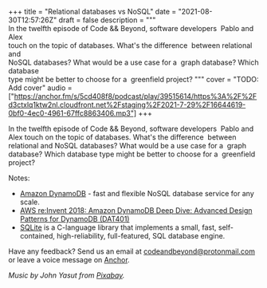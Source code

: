 +++
title = "Relational databases vs NoSQL"
date = "2021-08-30T12:57:26Z"
draft = false
description = """\
  In the twelfth episode of Code && Beyond, software developers  Pablo and Alex \
  touch on the topic of databases. What's the difference  between relational and \
  NoSQL databases? What would be a use case for a  graph database? Which database \
  type might be better to choose for a  greenfield project?
  """
cover = "TODO: Add cover"
audio = ["https://anchor.fm/s/5cd408f8/podcast/play/39515614/https%3A%2F%2Fd3ctxlq1ktw2nl.cloudfront.net%2Fstaging%2F2021-7-29%2F16644619-0bf0-4ec0-4961-67ffc8863406.mp3"]
+++

In the twelfth episode of Code && Beyond, software developers  Pablo and Alex
touch on the topic of databases. What's the difference  between relational and
NoSQL databases? What would be a use case for a  graph database? Which database
type might be better to choose for a  greenfield project?

<!--more-->

Notes:

- [Amazon DynamoDB](https://aws.amazon.com/dynamodb/) - fast and flexible NoSQL database service for any scale.
- [AWS re:Invent 2018: Amazon DynamoDB Deep Dive: Advanced Design Patterns for DynamoDB (DAT401)](https://www.youtube.com/watch?v=HaEPXoXVf2k)
- [SQLite](https://sqlite.org/index.html) is a C-language library that implements a small, fast, self-contained, high-reliability, full-featured, SQL database engine.

Have any feedback? Send us an email at [codeandbeyond@protonmail.com](mailto:codeandbeyond@protonmail.com) or leave a voice message on [Anchor](https://anchor.fm/codeandbeyond).

*Music by John Yasut from [Pixabay](https://pixabay.com/users/john_sib-15655402).*

